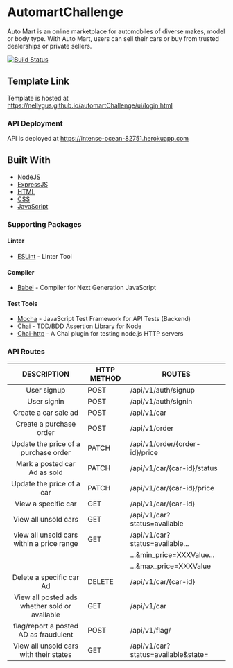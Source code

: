 # AutomartChallenge
Auto Mart is an online marketplace for automobiles of diverse makes, model or body type. With Auto Mart, users can sell their cars or buy from trusted dealerships or private sellers.

[![Build Status](https://travis-ci.com/NellyGus/automartChallenge.svg?branch=develop)](https://travis-ci.com/NellyGus/automartChallenge)

## Template Link

Template is hosted at https://nellygus.github.io/automartChallenge/ui/login.html

### API Deployment

API is deployed at https://intense-ocean-82751.herokuapp.com

## Built With

<ul>
<li><a href="https://nodejs.org/">NodeJS</a></li>
<li><a href="https://expressjs.com/">ExpressJS</a></li>
<li><a href="https://developer.mozilla.org/kab/docs/Web/HTML">HTML</a></li>
<li><a href="https://developer.mozilla.org/en-US/docs/Web/CSS">CSS</a></li>
<li><a href="https://developer.mozilla.org/bm/docs/Web/JavaScript">JavaScript</a></li>
</ul>

### Supporting Packages

#### Linter

- [ESLint](https://eslint.org/) - Linter Tool

#### Compiler

- [Babel](https://babeljs.io/) - Compiler for Next Generation JavaScript

#### Test Tools

- [Mocha](https://mochajs.org/) - JavaScript Test Framework for API Tests (Backend)
- [Chai](http://chaijs.com/) - TDD/BDD Assertion Library for Node
- [Chai-http](https://github.com/visionmedia/supertest) - A Chai plugin for testing node.js HTTP servers

### API Routes

|        DESCRIPTION                            | HTTP METHOD | ROUTES                                  |
| :-------------------------------------------: | ----------- | --------------------------------------- |
| User signup                                   | POST        | /api/v1/auth/signup                     |
| User signin                                   | POST        | /api/v1/auth/signin                     |
| Create a car sale ad                          | POST        | /api/v1/car                             |
| Create a purchase order                       | POST        | /api/v1/order                           |
| Update the price of a purchase order          | PATCH       | /api/v1/order/{order-id}/price          |
| Mark a posted car Ad as sold                  | PATCH       | /api/v1/car/{car-id}/status             |
| Update the price of a car                     | PATCH       | /api/v1/car/{car-id}/price              |
| View a specific car                           | GET         | /api/v1/car/{car-id}                    |
| View all unsold cars                          | GET         | /api/v1/car?status=available            |
| view all unsold cars within a price range     | GET         | /api/v1/car?status=available...         |
|                                               |             | ...&min_price=XXXValue...               |
|                                               |             | ...&max_price=XXXValue                  |
| Delete a specific car Ad                      | DELETE      | /api/v1/car/{car-id}                    |
| View all posted ads whether sold or available | GET         | /api/v1/car                             |
| flag/report a posted AD as fraudulent         | POST        | /api/v1/flag/                           |
| View all unsold cars with their states        | GET         | /api/v1/car?status=available&state=     |

